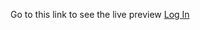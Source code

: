 Go to this link to see the live preview
<a href="https://glassmorphism-loginpage-design.netlify.app/">Log In</a>
